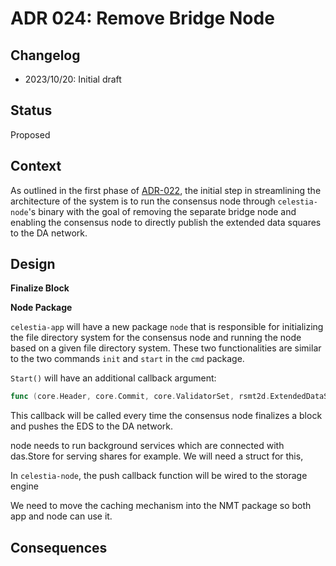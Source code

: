 # ADR 024: Remove Bridge Node

## Changelog

- 2023/10/20: Initial draft

## Status

Proposed

## Context

As outlined in the first phase of [ADR-022](./adr-022-system-merge.md), the initial step in streamlining the architecture of the system is to run the consensus node through `celestia-node`'s binary with the goal of removing the separate bridge node and enabling the consensus node to directly publish the extended data squares to the DA network.

## Design

**Finalize Block**




**Node Package**

`celestia-app` will have a new package `node` that is responsible for initializing the file directory system for the consensus node and running the node based on a given file directory system. These two functionalities are similar to the two commands `init` and `start` in the `cmd` package.

`Start()` will have an additional callback argument:

 ```go
 func (core.Header, core.Commit, core.ValidatorSet, rsmt2d.ExtendedDataSquare)
 ```

This callback will be called every time the consensus node finalizes a block and pushes the EDS to the DA network.

node needs to run background services which are connected with das.Store for serving shares for example. We will need a struct for this,

In `celestia-node`, the push callback function will be wired to the storage engine 

We need to move the caching mechanism into the NMT package so both app and node can use it.

## Consequences
